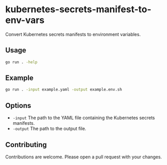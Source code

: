 # kubernetes-secrets-manifest-to-env-vars
 
Convert Kubernetes secrets manifests to environment variables.

## Usage

```bash
go run . -help
```

## Example

```bash
go run . -input example.yaml -output example.env.sh
```

## Options

- `-input` The path to the YAML file containing the Kubernetes secrets manifests.
- `-output` The path to the output file.

## Contributing

Contributions are welcome. Please open a pull request with your changes.
